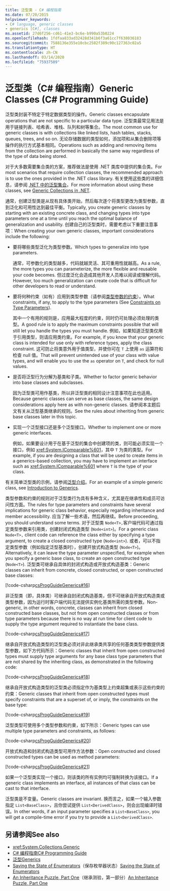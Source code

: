 ```yaml
---
title: 泛型类 - C# 编程指南
ms.date: 07/20/2015
helpviewer_keywords:
- C# language, generic classes
- generics [C#], classes
ms.assetid: 27d6f256-cd61-41e3-bc6e-b990a53b0224
ms.openlocfilehash: 1fdfaa833ad32428d341b6f3a61cc7f638036183
ms.sourcegitcommit: 7588136e355e10cbc2582f389c90c127363c02a5
ms.translationtype: HT
ms.contentlocale: zh-CN
ms.lasthandoff: 03/14/2020
ms.locfileid: "75937509"
---
```

# <a name="generic-classes-c-programming-guide"></a><span data-ttu-id="046fe-102">泛型类（C# 编程指南）</span><span class="sxs-lookup"><span data-stu-id="046fe-102">Generic Classes (C# Programming Guide)</span></span>
<span data-ttu-id="046fe-103">泛型类封装不特定于特定数据类型的操作。</span><span class="sxs-lookup"><span data-stu-id="046fe-103">Generic classes encapsulate operations that are not specific to a particular data type.</span></span> <span data-ttu-id="046fe-104">泛型类最常见用法是用于链接列表、哈希表、堆栈、队列和树等集合。</span><span class="sxs-lookup"><span data-stu-id="046fe-104">The most common use for generic classes is with collections like linked lists, hash tables, stacks, queues, trees, and so on.</span></span> <span data-ttu-id="046fe-105">无论存储数据的类型如何，添加项和从集合删除项等操作的执行方式基本相同。</span><span class="sxs-lookup"><span data-stu-id="046fe-105">Operations such as adding and removing items from the collection are performed in basically the same way regardless of the type of data being stored.</span></span>  
  
 <span data-ttu-id="046fe-106">对于大多数需要集合类的方案，推荐做法是使用 .NET 类库中提供的集合类。</span><span class="sxs-lookup"><span data-stu-id="046fe-106">For most scenarios that require collection classes, the recommended approach is to use the ones provided in the .NET class library.</span></span> <span data-ttu-id="046fe-107">有关使用这些类的详细信息，请参阅 [.NET 中的泛型集合](../../../standard/generics/collections.md)。</span><span class="sxs-lookup"><span data-stu-id="046fe-107">For more information about using these classes, see [Generic Collections in .NET](../../../standard/generics/collections.md).</span></span>  
  
 <span data-ttu-id="046fe-108">通常，创建泛型类是从现有具体类开始，然后每次逐个将类型更改为类型参数，直到泛化和可用性达到最佳平衡。</span><span class="sxs-lookup"><span data-stu-id="046fe-108">Typically, you create generic classes by starting with an existing concrete class, and changing types into type parameters one at a time until you reach the optimal balance of generalization and usability.</span></span> <span data-ttu-id="046fe-109">创建自己的泛型类时，需要考虑以下重要注意事项：</span><span class="sxs-lookup"><span data-stu-id="046fe-109">When creating your own generic classes, important considerations include the following:</span></span>  
  
- <span data-ttu-id="046fe-110">要将哪些类型泛化为类型参数。</span><span class="sxs-lookup"><span data-stu-id="046fe-110">Which types to generalize into type parameters.</span></span>  
  
     <span data-ttu-id="046fe-111">通常，可参数化的类型越多，代码就越灵活、其可重用性就越高。</span><span class="sxs-lookup"><span data-stu-id="046fe-111">As a rule, the more types you can parameterize, the more flexible and reusable your code becomes.</span></span> <span data-ttu-id="046fe-112">但过度泛化会造成其他开发人员难以阅读或理解代码。</span><span class="sxs-lookup"><span data-stu-id="046fe-112">However, too much generalization can create code that is difficult for other developers to read or understand.</span></span>  
  
- <span data-ttu-id="046fe-113">要将何种约束（如有）应用到类型参数（请参阅[类型参数的约束](./constraints-on-type-parameters.md)）。</span><span class="sxs-lookup"><span data-stu-id="046fe-113">What constraints, if any, to apply to the type parameters (See [Constraints on Type Parameters](./constraints-on-type-parameters.md)).</span></span>  
  
     <span data-ttu-id="046fe-114">其中一个有用的规则是，应用最大程度的约束，同时仍可处理必须处理的类型。</span><span class="sxs-lookup"><span data-stu-id="046fe-114">A good rule is to apply the maximum constraints possible that will still let you handle the types you must handle.</span></span> <span data-ttu-id="046fe-115">例如，如果知道泛型类仅用于引用类型，则请应用类约束。</span><span class="sxs-lookup"><span data-stu-id="046fe-115">For example, if you know that your generic class is intended for use only with reference types, apply the class constraint.</span></span> <span data-ttu-id="046fe-116">这可防止将类意外用于值类型，并使你可在 `T` 上使用 `as` 运算符和检查 null 值。</span><span class="sxs-lookup"><span data-stu-id="046fe-116">That will prevent unintended use of your class with value types, and will enable you to use the `as` operator on `T`, and check for null values.</span></span>  
  
- <span data-ttu-id="046fe-117">是否将泛型行为分解为基类和子类。</span><span class="sxs-lookup"><span data-stu-id="046fe-117">Whether to factor generic behavior into base classes and subclasses.</span></span>  
  
     <span data-ttu-id="046fe-118">因为泛型类可用作基类，所以非泛型类的相同设计注意事项在此也适用。</span><span class="sxs-lookup"><span data-stu-id="046fe-118">Because generic classes can serve as base classes, the same design considerations apply here as with non-generic classes.</span></span> <span data-ttu-id="046fe-119">请参阅本主题后文有关从泛型基类继承的规则。</span><span class="sxs-lookup"><span data-stu-id="046fe-119">See the rules about inheriting from generic base classes later in this topic.</span></span>  
  
- <span data-ttu-id="046fe-120">实现一个泛型接口还是多个泛型接口。</span><span class="sxs-lookup"><span data-stu-id="046fe-120">Whether to implement one or more generic interfaces.</span></span>  
  
     <span data-ttu-id="046fe-121">例如，如果要设计用于在基于泛型的集合中创建项的类，则可能必须实现一个接口，例如 <xref:System.IComparable%601>，其中 `T` 为类的类型。</span><span class="sxs-lookup"><span data-stu-id="046fe-121">For example, if you are designing a class that will be used to create items in a generics-based collection, you may have to implement an interface such as <xref:System.IComparable%601> where `T` is the type of your class.</span></span>  
  
 <span data-ttu-id="046fe-122">有关简单泛型类的示例，请参阅[泛型介绍](./index.md)。</span><span class="sxs-lookup"><span data-stu-id="046fe-122">For an example of a simple generic class, see [Introduction to Generics](./index.md).</span></span>  
  
 <span data-ttu-id="046fe-123">类型参数和约束的规则对于泛型类行为具有多种含义，尤其是在继承性和成员可访问性方面。</span><span class="sxs-lookup"><span data-stu-id="046fe-123">The rules for type parameters and constraints have several implications for generic class behavior, especially regarding inheritance and member accessibility.</span></span> <span data-ttu-id="046fe-124">应当了解一些术语，然后再继续。</span><span class="sxs-lookup"><span data-stu-id="046fe-124">Before proceeding, you should understand some terms.</span></span> <span data-ttu-id="046fe-125">对于泛型类 `Node<T>,`客户端代码可通过指定类型参数来引用类，创建封闭式构造类型 (`Node<int>`)。</span><span class="sxs-lookup"><span data-stu-id="046fe-125">For a generic class `Node<T>,` client code can reference the class either by specifying a type argument, to create a closed constructed type (`Node<int>`).</span></span> <span data-ttu-id="046fe-126">或者，可以不指定类型参数（例如指定泛型基类时），创建开放式构造类型 (`Node<T>`)。</span><span class="sxs-lookup"><span data-stu-id="046fe-126">Alternatively, it can leave the type parameter unspecified, for example when you specify a generic base class, to create an open constructed type (`Node<T>`).</span></span> <span data-ttu-id="046fe-127">泛型类可继承自具体的封闭式构造或开放式构造基类：</span><span class="sxs-lookup"><span data-stu-id="046fe-127">Generic classes can inherit from concrete, closed constructed, or open constructed base classes:</span></span>  
  
 [!code-csharp[csProgGuideGenerics#16](~/samples/snippets/csharp/VS_Snippets_VBCSharp/csProgGuideGenerics/CS/Generics.cs#16)]  
  
 <span data-ttu-id="046fe-128">非泛型类（即，具体类）可继承自封闭式构造基类，但不可继承自开放式构造类或类型参数，因为运行时客户端代码无法提供实例化基类所需的类型参数。</span><span class="sxs-lookup"><span data-stu-id="046fe-128">Non-generic, in other words, concrete, classes can inherit from closed constructed base classes, but not from open constructed classes or from type parameters because there is no way at run time for client code to supply the type argument required to instantiate the base class.</span></span>  
  
 [!code-csharp[csProgGuideGenerics#17](~/samples/snippets/csharp/VS_Snippets_VBCSharp/csProgGuideGenerics/CS/Generics.cs#17)]  
  
 <span data-ttu-id="046fe-129">继承自开放式构造类型的泛型类必须对非此继承类共享的任何基类类型参数提供类型参数，如下方代码所示：</span><span class="sxs-lookup"><span data-stu-id="046fe-129">Generic classes that inherit from open constructed types must supply type arguments for any base class type parameters that are not shared by the inheriting class, as demonstrated in the following code:</span></span>  
  
 [!code-csharp[csProgGuideGenerics#18](~/samples/snippets/csharp/VS_Snippets_VBCSharp/csProgGuideGenerics/CS/Generics.cs#18)]  
  
 <span data-ttu-id="046fe-130">继承自开放式构造类型的泛型类必须指定作为基类型上约束超集或表示这些约束的约束：</span><span class="sxs-lookup"><span data-stu-id="046fe-130">Generic classes that inherit from open constructed types must specify constraints that are a superset of, or imply, the constraints on the base type:</span></span>  
  
 [!code-csharp[csProgGuideGenerics#19](~/samples/snippets/csharp/VS_Snippets_VBCSharp/csProgGuideGenerics/CS/Generics.cs#19)]  
  
 <span data-ttu-id="046fe-131">泛型类型可使用多个类型参数和约束，如下所示：</span><span class="sxs-lookup"><span data-stu-id="046fe-131">Generic types can use multiple type parameters and constraints, as follows:</span></span>  
  
 [!code-csharp[csProgGuideGenerics#20](~/samples/snippets/csharp/VS_Snippets_VBCSharp/csProgGuideGenerics/CS/Generics.cs#20)]  
  
 <span data-ttu-id="046fe-132">开放式构造和封闭式构造类型可用作方法参数：</span><span class="sxs-lookup"><span data-stu-id="046fe-132">Open constructed and closed constructed types can be used as method parameters:</span></span>  
  
 [!code-csharp[csProgGuideGenerics#21](~/samples/snippets/csharp/VS_Snippets_VBCSharp/csProgGuideGenerics/CS/Generics.cs#21)]  
  
 <span data-ttu-id="046fe-133">如果一个泛型类实现一个接口，则该类的所有实例均可强制转换为该接口。</span><span class="sxs-lookup"><span data-stu-id="046fe-133">If a generic class implements an interface, all instances of that class can be cast to that interface.</span></span>  
  
 <span data-ttu-id="046fe-134">泛型类是不变量。</span><span class="sxs-lookup"><span data-stu-id="046fe-134">Generic classes are invariant.</span></span> <span data-ttu-id="046fe-135">换而言之，如果一个输入参数指定 `List<BaseClass>`，且你尝试提供 `List<DerivedClass>`，则会出现编译时错误。</span><span class="sxs-lookup"><span data-stu-id="046fe-135">In other words, if an input parameter specifies a `List<BaseClass>`, you will get a compile-time error if you try to provide a `List<DerivedClass>`.</span></span>  
  
## <a name="see-also"></a><span data-ttu-id="046fe-136">另请参阅</span><span class="sxs-lookup"><span data-stu-id="046fe-136">See also</span></span>

- <xref:System.Collections.Generic>
- [<span data-ttu-id="046fe-137">C# 编程指南</span><span class="sxs-lookup"><span data-stu-id="046fe-137">C# Programming Guide</span></span>](../index.md)
- [<span data-ttu-id="046fe-138">泛型</span><span class="sxs-lookup"><span data-stu-id="046fe-138">Generics</span></span>](./index.md)
- <span data-ttu-id="046fe-139">[Saving the State of Enumerators](https://docs.microsoft.com/archive/blogs/wesdyer/saving-the-state-of-enumerators)（保存枚举器状态）</span><span class="sxs-lookup"><span data-stu-id="046fe-139">[Saving the State of Enumerators](https://docs.microsoft.com/archive/blogs/wesdyer/saving-the-state-of-enumerators)</span></span>
- <span data-ttu-id="046fe-140">[An Inheritance Puzzle, Part One](https://docs.microsoft.com/archive/blogs/ericlippert/an-inheritance-puzzle-part-one)（继承测验，第一部分）</span><span class="sxs-lookup"><span data-stu-id="046fe-140">[An Inheritance Puzzle, Part One](https://docs.microsoft.com/archive/blogs/ericlippert/an-inheritance-puzzle-part-one)</span></span>
